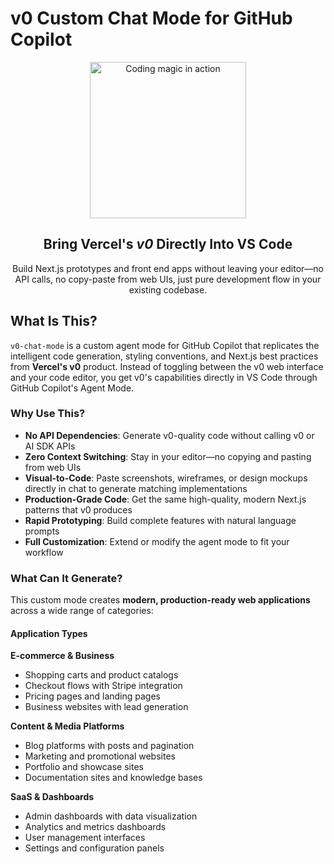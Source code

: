 # v0 Custom Chat Mode for GitHub Copilot

<div align="center">
  <img src="https://media1.giphy.com/media/v1.Y2lkPTc5MGI3NjExbzBxMXJndjdmaWVic3ExdmI0aHBjanNua3ltMHRheG0zMTVia2RjdyZlcD12MV9pbnRlcm5hbF9naWZfYnlfaWQmY3Q9Zw/TFO2mwVPIFoOJcuTSC/giphy.gif" width="250" alt="Coding magic in action"/>
  
  <h2>Bring Vercel's <em>v0</em> Directly Into VS Code</h2>
  
  <p>Build Next.js prototypes and front end apps without leaving your editor—no API calls, no copy-paste from web UIs, just pure development flow in your existing codebase.</p>
</div>

## What Is This?

`v0-chat-mode` is a custom agent mode for GitHub Copilot that replicates the intelligent code generation, styling conventions, and Next.js best practices from **Vercel's v0** product. Instead of toggling between the v0 web interface and your code editor, you get v0's capabilities directly in VS Code through GitHub Copilot's Agent Mode.

### Why Use This?

- **No API Dependencies**: Generate v0-quality code without calling v0 or AI SDK APIs
- **Zero Context Switching**: Stay in your editor—no copying and pasting from web UIs
- **Visual-to-Code**: Paste screenshots, wireframes, or design mockups directly in chat to generate matching implementations
- **Production-Grade Code**: Get the same high-quality, modern Next.js patterns that v0 produces
- **Rapid Prototyping**: Build complete features with natural language prompts
- **Full Customization**: Extend or modify the agent mode to fit your workflow

### What Can It Generate?

This custom mode creates **modern, production-ready web applications** across a wide range of categories:

#### **Application Types**

**E-commerce & Business**
- Shopping carts and product catalogs
- Checkout flows with Stripe integration
- Pricing pages and landing pages
- Business websites with lead generation

**Content & Media Platforms**
- Blog platforms with posts and pagination
- Marketing and promotional websites
- Portfolio and showcase sites
- Documentation sites and knowledge bases

**SaaS & Dashboards**
- Admin dashboards with data visualization
- Analytics and metrics dashboards
- User management interfaces
- Settings and configuration panels
